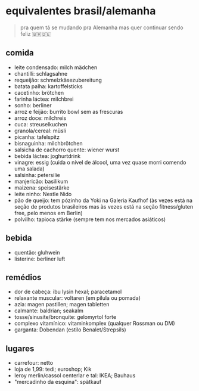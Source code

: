 # equivalentes brasil/alemanha
> pra quem tá se mudando pra Alemanha mas quer continuar sendo feliz 🇧🇷🇩🇪

## comida
- leite condensado: milch mädchen
- chantilli: schlagsahne
- requeijão: schmelzkäsezubereitung
- batata palha: kartoffelsticks
- cacetinho: brötchen
- farinha láctea: milchbrei
- sonho: berliner
- arroz e feijão: burrito bowl sem as frescuras
- arroz doce: milchreis
- cuca: streuselkuchen
- granola/cereal: müsli
- picanha: tafelspitz 
- bisnaguinha: milchbrötchen
- salsicha de cachorro quente: wiener wurst
- bebida láctea: joghurtdrink
- vinagre: essig (cuida o nível de álcool, uma vez quase morri comendo uma salada)
- salsinha: petersilie
- manjericão: basilikum
- maizena: speisestärke
- leite ninho: Nestle Nido
- pão de queijo: tem pózinho da Yoki na Galeria Kaufhof (às vezes está na seção de produtos brasileiros mas às vezes está na seção fitness/gluten free, pelo menos em Berlin)
- polvilho: tapioca stärke (sempre tem nos mercados asiáticos)


## bebida

- quentão: gluhwein
- listerine: berliner luft

## remédios
- dor de cabeça: ibu lysin hexal; paracetamol
- relaxante muscular: voltaren (em pílula ou pomada)
- azia: magen pastillen; magen tabletten
- calmante: baldrian; seakalm
- tosse/sinusite/bronquite: gelomyrtol forte
- complexo vitamínico: vitaminkomplex (qualquer Rossman ou DM)
- garganta: Dobendan (estilo Benalet/Strepsils)

## lugares

- carrefour: netto
- loja de 1,99: tedi; euroshop; Kik
- leroy merlin/cassol centerlar e tal: IKEA; Bauhaus
- "mercadinho da esquina": spätkauf
